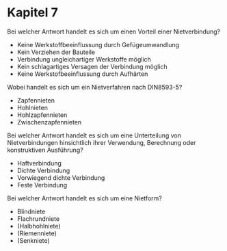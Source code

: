 # Kapitel 7

Bei welcher Antwort handelt es sich um einen Vorteil einer Nietverbindung?

- Keine Werkstoffbeeinflussung durch Gefügeumwandlung
- Kein Verziehen der Bauteile
- Verbindung ungleichartiger Werkstoffe möglich
- Kein schlagartiges Versagen der Verbindung möglich
- Keine Werkstofbeeinflussung durch Aufhärten

Wobei handelt es sich um ein Nietverfahren nach DIN8593-5?
- Zapfennieten
- Hohlnieten
- Hohlzapfennieten
- Zwischenzapfennieten

Bei welcher Antwort handelt es sich um eine Unterteilung von Nietverbindungen hinsichtlich ihrer Verwendung, Berechnung oder konstruktiven Ausführung?

- Haftverbindung
- Dichte Verbindung
- Vorwiegend dichte Verbindung
- Feste Verbindung

Bei welcher Antwort handelt es sich um eine Nietform?

- Blindniete
- Flachrundniete
- (Halbhohlniete)
- (Riemenniete)
- (Senkniete)